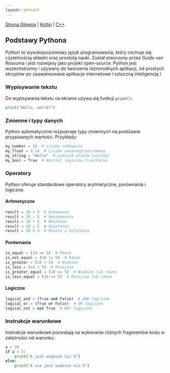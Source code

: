 ```yaml
---
layout: default
---
```

[Strona Główna](index.md) | [Kotlin](Kotlin.md) | [C++](C++.md)

## Podstawy Pythona

Python to wysokopoziomowy język programowania, który cechuje się czytelnością składni oraz prostotą nauki. Został stworzony przez Guido van Rossuma i jest rozwijany jako projekt open-source. Python jest wszechstronny i używany do tworzenia różnorodnych aplikacji, od prostych skryptów po zaawansowane aplikacje internetowe i sztuczną inteligencję.\

### Wypisywanie tekstu

Do wypisywania tekstu na ekranie używa się funkcji `print()`:

```python
print("Hello, world!")
```
### Zmienne i typy danych

Python automatycznie rozpoznaje typy zmiennych na podstawie przypisanych wartości. Przykłady:

```python
my_number = 10  # Liczba całkowita
my_float = 3.14  # Liczba zmiennoprzecinkowa
my_string = "Hello"  # Łańcuch znaków (string)
my_bool = True  # Wartość logiczna True/False
```
### Operatory

Python oferuje standardowe operatory arytmetyczne, porównania i logiczne:

#### Aritmetyczne

```python
result = 10 + 5  # Dodawanie
result = 10 - 5  # Odejmowanie
result = 10 * 5  # Mnożenie
result = 10 / 5  # Dzielenie
result = 10 % 3  # Reszta z dzielenia
```
#### Porównania
```python
is_equal = (10 == 5)  # Równe
is_not_equal = (10 != 5)  # Różne
is_greater = (10 > 5)  # Większe
is_less = (10 < 5)  # Mniejsze
is_greater_equal = (10 >= 5)  # Większe lub równe
is_less_equal = (10 <= 5)  # Mniejsze lub równe
```
#### Logiczne
```python
logical_and = (True and False)  # AND logiczne
logical_or = (True or False)  # OR logiczne
logical_not = not True  # NOT logiczne
```
### Instrukcje warunkowe

Instrukcje warunkowe pozwalają na wykonanie różnych fragmentów kodu w zależności od warunku:

```python
a = 10
if a > 5:
    print("A jest większe niż 5")
else:
    print("A nie jest większe niż 5")
```
